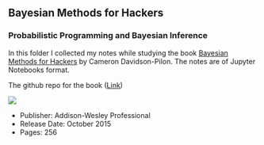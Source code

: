 ## Bayesian Methods for Hackers
### Probabilistic Programming and Bayesian Inference

In this folder I collected my notes while studying the book [Bayesian Methods for Hackers](http://www.informit.com/store/bayesian-methods-for-hackers-probabilistic-programming-9780133902839) by Cameron Davidson-Pilon. The notes are of Jupyter Notebooks format.

The github repo for the book ([Link](https://github.com/CamDavidsonPilon/Probabilistic-Programming-and-Bayesian-Methods-for-Hackers))

<IMG src='http://www.informit.com/ShowCover.aspx?isbn=9780133902839&type=f'> <P>

* Publisher: Addison-Wesley Professional
* Release Date: October 2015
* Pages: 256
